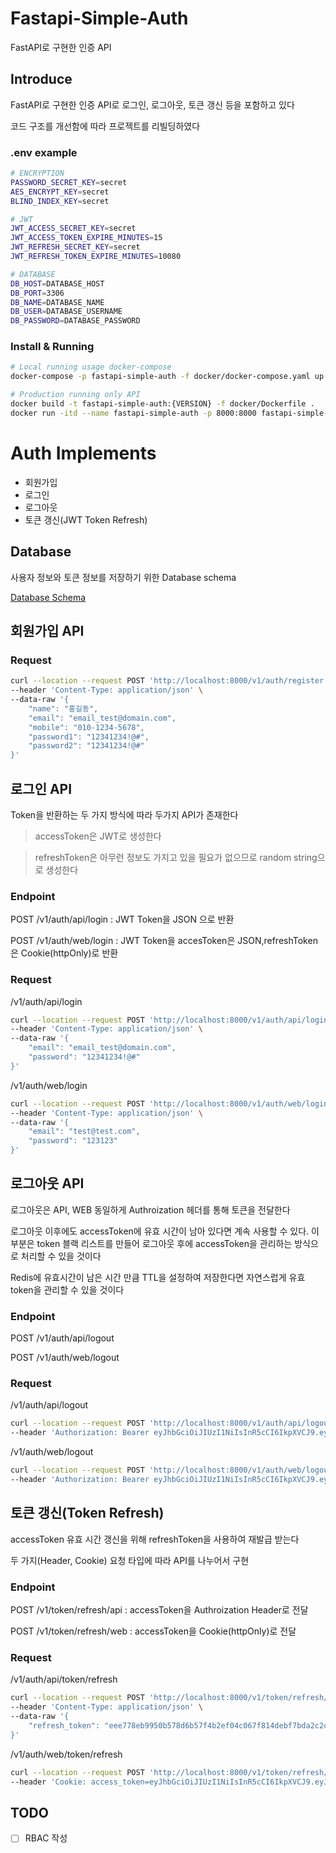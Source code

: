 # Fastapi-Simple-Auth

FastAPI로 구현한 인증 API

## Introduce
FastAPI로 구현한 인증 API로 로그인, 로그아웃, 토큰 갱신 등을 포함하고 있다

코드 구조를 개선함에 따라 프로젝트를 리빌딩하였다

### .env example
```bash
# ENCRYPTION
PASSWORD_SECRET_KEY=secret
AES_ENCRYPT_KEY=secret
BLIND_INDEX_KEY=secret

# JWT
JWT_ACCESS_SECRET_KEY=secret
JWT_ACCESS_TOKEN_EXPIRE_MINUTES=15
JWT_REFRESH_SECRET_KEY=secret
JWT_REFRESH_TOKEN_EXPIRE_MINUTES=10080

# DATABASE
DB_HOST=DATABASE_HOST
DB_PORT=3306
DB_NAME=DATABASE_NAME
DB_USER=DATABASE_USERNAME
DB_PASSWORD=DATABASE_PASSWORD
```

### Install & Running
```bash
# Local running usage docker-compose
docker-compose -p fastapi-simple-auth -f docker/docker-compose.yaml up -d --build

# Production running only API
docker build -t fastapi-simple-auth:{VERSION} -f docker/Dockerfile .
docker run -itd --name fastapi-simple-auth -p 8000:8000 fastapi-simple-auth:{VERSION}
```

# Auth Implements

 * 회원가입
 * 로그인
 * 로그아웃
 * 토큰 갱신(JWT Token Refresh)

## Database

사용자 정보와 토큰 정보를 저장하기 위한 Database schema

[Database Schema](sql/init.sql)


## 회원가입 API


### Request
```bash
curl --location --request POST 'http://localhost:8000/v1/auth/register' \
--header 'Content-Type: application/json' \
--data-raw '{
    "name": "홍길동",
    "email": "email_test@domain.com",
    "mobile": "010-1234-5678",
    "password1": "12341234!@#",
    "password2": "12341234!@#"
}'
```

## 로그인 API

Token을 반환하는 두 가지 방식에 따라 두가지 API가 존재한다

> accessToken은 JWT로 생성한다

> refreshToken은 아무런 정보도 가지고 있을 필요가 없으므로 random string으로 생성한다

### Endpoint
POST /v1/auth/api/login : JWT Token을 JSON 으로 반환 

POST /v1/auth/web/login : JWT Token을 accesToken은 JSON,refreshToken은 Cookie(httpOnly)로 반환

### Request
/v1/auth/api/login
```bash
curl --location --request POST 'http://localhost:8000/v1/auth/api/login' \
--header 'Content-Type: application/json' \
--data-raw '{
    "email": "email_test@domain.com",
    "password": "12341234!@#"
}'
```

/v1/auth/web/login
```bash
curl --location --request POST 'http://localhost:8000/v1/auth/web/login' \
--header 'Content-Type: application/json' \
--data-raw '{
    "email": "test@test.com",
    "password": "123123"
}'
```


## 로그아웃 API

로그아웃은 API, WEB 동일하게 Authroization 헤더를 통해 토큰을 전달한다

로그아웃 이후에도 accessToken에 유효 시간이 남아 있다면 계속 사용할 수 있다. 이 부분은 token 블랙 리스트를 만들어 로그아웃 후에 accessToken을 관리하는 방식으로 처리할 수 있을 것이다

Redis에 유효시간이 남은 시간 만큼 TTL을 설정하여 저장한다면 자연스럽게 유효 token을 관리할 수 있을 것이다

### Endpoint
POST /v1/auth/api/logout

POST /v1/auth/web/logout

### Request
/v1/auth/api/logout
```bash
curl --location --request POST 'http://localhost:8000/v1/auth/api/logout' \
--header 'Authorization: Bearer eyJhbGciOiJIUzI1NiIsInR5cCI6IkpXVCJ9.eyJpYXQiOiIxNjY1NTU4NTQwIiwiZXhwIjoiMTY2NTU1OTQ0MCIsInN1YiI6IjMiLCJ0eXBlIjoiYWNjZXNzX3Rva2VuIn0.oSni6zPdjA-nA5ZDiFScGw-0dS1-dUXbnxFH4S49bJc'
```

/v1/auth/web/logout
```bash
curl --location --request POST 'http://localhost:8000/v1/auth/web/logout' \
--header 'Authorization: Bearer eyJhbGciOiJIUzI1NiIsInR5cCI6IkpXVCJ9.eyJpYXQiOiIxNjY1NTU4NTQwIiwiZXhwIjoiMTY2NTU1OTQ0MCIsInN1YiI6IjMiLCJ0eXBlIjoiYWNjZXNzX3Rva2VuIn0.oSni6zPdjA-nA5ZDiFScGw-0dS1-dUXbnxFH4S49bJc'
```


## 토큰 갱신(Token Refresh)

accessToken 유효 시간 갱신을 위해 refreshToken을 사용하여 재발급 받는다

두 가지(Header, Cookie) 요청 타입에 따라 API를 나누어서 구현

### Endpoint
POST /v1/token/refresh/api : accessToken을 Authroization Header로 전달

POST /v1/token/refresh/web : accessToken을 Cookie(httpOnly)로 전달

### Request
/v1/auth/api/token/refresh
```bash
curl --location --request POST 'http://localhost:8000/v1/token/refresh/api' \
--header 'Content-Type: application/json' \
--data-raw '{
    "refresh_token": "eee778eb9950b578d6b57f4b2ef04c067f814debf7bda2c2c35828da0ff553ca"
}'
```

/v1/auth/web/token/refresh
```bash
curl --location --request POST 'http://localhost:8000/v1/token/refresh/web' \
--header 'Cookie: access_token=eyJhbGciOiJIUzI1NiIsInR5cCI6IkpXVCJ9.eyJpYXQiOiIxNjY1NTU5NTYxIiwiZXhwIjoiMTY2NTU2MDQ2MSIsInN1YiI6IjEiLCJ0eXBlIjoiYWNjZXNzX3Rva2VuIn0.XfMXeH28lz-JYFblpUuc_yW309YETSZkMKUq8hxxIC4; refresh_token=2c7b6770d689f6597b9600ea9755b1e85d5db2c0ffd6aa9fa8c8b7b5dbe0ecd6'
```

## TODO

- [ ] RBAC 작성
